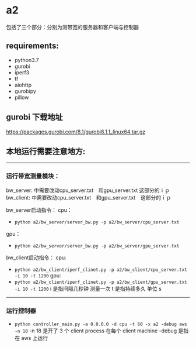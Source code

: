 # a2
包括了三个部分：分别为测带宽的服务器和客户端与控制器

## requirements: 
- python3.7 
- gurobi
- iperf3
- tf
- aiohttp
- gurobipy
- pillow

## gurobi 下载地址
https://packages.gurobi.com/8.1/gurobi8.1.1_linux64.tar.gz

## 本地运行需要注意地方:
---
### 运行带宽测量模块：　
bw_server: 中需要改动cpu_server.txt　和gpu_server.txt 这部分的ｉｐ
bw_client: 中需要改动cpu_server.txt　和gpu_server.txt　这部分的ｉｐ

bw_server启动指令：
cpu：
- `python a2/bw_server/server_bw.py -p a2/bw_server/cpu_server.txt`

gpu：
-  `python a2/bw_server/server_bw.py -p a2/bw_server/gpu_server.txt`

bw_client启动指令：
cpu: 
- `python a2/bw_client/iperf_clinet.py -p a2/bw_client/cpu_server.txt -i 10 -t 1200`
gpu: 
- `python a2/bw_client/iperf_clinet.py -p a2/bw_client/gpu_server.txt -i 10 -t 1200`
i 是指间隔几秒钟 测量一次
t 是指持续多久 单位 s
---

### 运行控制器
- `python controller_main.py -a 0.0.0.0 -d cpu -t 60 -x a2 -debug aws -n 18`
  -n 18 是开了 3 个 client process 在每个 client machine
 -debug 是指在 aws 上运行
